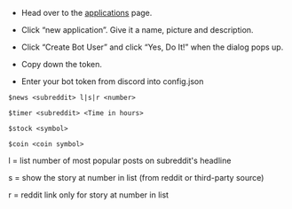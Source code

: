 - Head over to the [applications] page.

- Click “new application”. Give it a name, picture and description.

- Click “Create Bot User” and click “Yes, Do It!” when the dialog pops up.

- Copy down the token.

- Enter your bot token from discord into config.json

```
$news <subreddit> l|s|r <number>

$timer <subreddit> <Time in hours>

$stock <symbol>

$coin <coin symbol>
```
l = list number of most popular posts on subreddit's headline

s = show the story at number in list (from reddit or third-party source)

r = reddit link only for story at number in list

[applications]: https://discordapp.com/developers/applications/me
